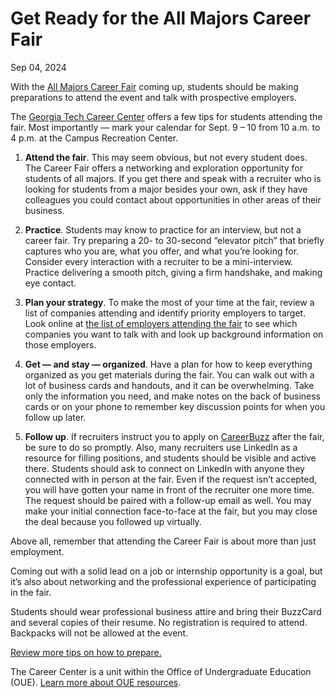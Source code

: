 # Get Ready for the All Majors Career Fair

Sep 04, 2024


With the [All Majors Career Fair](https://careerfair.gatech.edu/upcoming-career-fairs/entry/2030/) coming up, students should be making preparations to attend the event and talk with prospective employers.

The [Georgia Tech Career Center](https://career.gatech.edu/) offers a few tips for students attending the fair. Most importantly — mark your calendar for Sept. 9 – 10 from 10 a.m. to 4 p.m. at the Campus Recreation Center.

1. **Attend the fair**. This may seem obvious, but not every student does. The Career Fair offers a networking and exploration opportunity for students of all majors. If you get there and speak with a recruiter who is looking for students from a major besides your own, ask if they have colleagues you could contact about opportunities in other areas of their business.

2. **Practice**. Students may know to practice for an interview, but not a career fair. Try preparing a 20- to 30-second “elevator pitch” that briefly captures who you are, what you offer, and what you’re looking for. Consider every interaction with a recruiter to be a mini-interview. Practice delivering a smooth pitch, giving a firm handshake, and making eye contact.

3. **Plan your strategy**. To make the most of your time at the fair, review a list of companies attending and identify priority employers to target. Look online at [the list of employers attending the fair](https://gatech-csm.symplicity.com/events/be196033de44a95c5b6f40a198070ec6/employers) to see which companies you want to talk with and look up background information on those employers.

4. **Get — and stay — organized**. Have a plan for how to keep everything organized as you get materials during the fair. You can walk out with a lot of business cards and handouts, and it can be overwhelming. Take only the information you need, and make notes on the back of business cards or on your phone to remember key discussion points for when you follow up later.

5. **Follow up**. If recruiters instruct you to apply on [CareerBuzz](https://career.gatech.edu/careerbuzz/) after the fair, be sure to do so promptly. Also, many recruiters use LinkedIn as a resource for filling positions, and students should be visible and active there. Students should ask to connect on LinkedIn with anyone they connected with in person at the fair. Even if the request isn’t accepted, you will have gotten your name in front of the recruiter one more time. The request should be paired with a follow-up email as well. You may make your initial connection face-to-face at the fair, but you may close the deal because you followed up virtually.

Above all, remember that attending the Career Fair is about more than just employment.

Coming out with a solid lead on a job or internship opportunity is a goal, but it’s also about networking and the professional experience of participating in the fair.

Students should wear professional business attire and bring their BuzzCard and several copies of their resume. No registration is required to attend. Backpacks will not be allowed at the event.

[Review more tips on how to prepare.](https://career.gatech.edu/career-fair-prep/)

The Career Center is a unit within the Office of Undergraduate Education (OUE). [Learn more about OUE resources](https://oue.gatech.edu/).